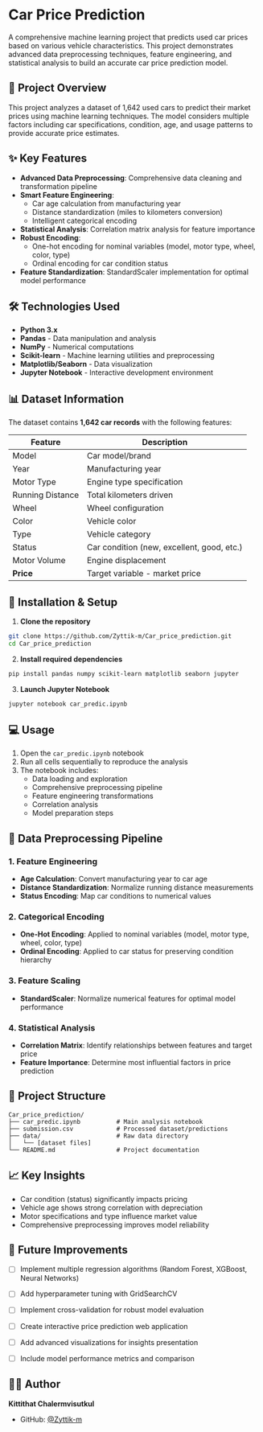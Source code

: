 # Car Price Prediction

A comprehensive machine learning project that predicts used car prices based on various vehicle characteristics. This project demonstrates advanced data preprocessing techniques, feature engineering, and statistical analysis to build an accurate car price prediction model.

## 🎯 Project Overview

This project analyzes a dataset of 1,642 used cars to predict their market prices using machine learning techniques. The model considers multiple factors including car specifications, condition, age, and usage patterns to provide accurate price estimates.

## ✨ Key Features

- **Advanced Data Preprocessing**: Comprehensive data cleaning and transformation pipeline
- **Smart Feature Engineering**: 
  - Car age calculation from manufacturing year
  - Distance standardization (miles to kilometers conversion)
  - Intelligent categorical encoding
- **Statistical Analysis**: Correlation matrix analysis for feature importance
- **Robust Encoding**: 
  - One-hot encoding for nominal variables (model, motor type, wheel, color, type)
  - Ordinal encoding for car condition status
- **Feature Standardization**: StandardScaler implementation for optimal model performance

## 🛠️ Technologies Used

- **Python 3.x**
- **Pandas** - Data manipulation and analysis
- **NumPy** - Numerical computations
- **Scikit-learn** - Machine learning utilities and preprocessing
- **Matplotlib/Seaborn** - Data visualization
- **Jupyter Notebook** - Interactive development environment

## 📊 Dataset Information

The dataset contains **1,642 car records** with the following features:

| Feature | Description |
|---------|-------------|
| Model | Car model/brand |
| Year | Manufacturing year |
| Motor Type | Engine type specification |
| Running Distance | Total kilometers driven |
| Wheel | Wheel configuration |
| Color | Vehicle color |
| Type | Vehicle category |
| Status | Car condition (new, excellent, good, etc.) |
| Motor Volume | Engine displacement |
| **Price** | Target variable - market price |

## 🚀 Installation & Setup

1. **Clone the repository**
```bash
git clone https://github.com/Zyttik-m/Car_price_prediction.git
cd Car_price_prediction
```

2. **Install required dependencies**
```bash
pip install pandas numpy scikit-learn matplotlib seaborn jupyter
```

3. **Launch Jupyter Notebook**
```bash
jupyter notebook car_predic.ipynb
```

## 💻 Usage

1. Open the `car_predic.ipynb` notebook
2. Run all cells sequentially to reproduce the analysis
3. The notebook includes:
   - Data loading and exploration
   - Comprehensive preprocessing pipeline
   - Feature engineering transformations
   - Correlation analysis
   - Model preparation steps

## 🔧 Data Preprocessing Pipeline

### 1. Feature Engineering
- **Age Calculation**: Convert manufacturing year to car age
- **Distance Standardization**: Normalize running distance measurements
- **Status Encoding**: Map car conditions to numerical values

### 2. Categorical Encoding
- **One-Hot Encoding**: Applied to nominal variables (model, motor type, wheel, color, type)
- **Ordinal Encoding**: Applied to car status for preserving condition hierarchy

### 3. Feature Scaling
- **StandardScaler**: Normalize numerical features for optimal model performance

### 4. Statistical Analysis
- **Correlation Matrix**: Identify relationships between features and target price
- **Feature Importance**: Determine most influential factors in price prediction

## 📁 Project Structure

```
Car_price_prediction/
├── car_predic.ipynb          # Main analysis notebook
├── submission.csv            # Processed dataset/predictions
├── data/                     # Raw data directory
│   └── [dataset files]
└── README.md                 # Project documentation
```

## 📈 Key Insights

- Car condition (status) significantly impacts pricing
- Vehicle age shows strong correlation with depreciation
- Motor specifications and type influence market value
- Comprehensive preprocessing improves model reliability

## 🔮 Future Improvements

- [ ] Implement multiple regression algorithms (Random Forest, XGBoost, Neural Networks)
- [ ] Add hyperparameter tuning with GridSearchCV
- [ ] Implement cross-validation for robust model evaluation
- [ ] Create interactive price prediction web application
- [ ] Add advanced visualizations for insights presentation
- [ ] Include model performance metrics and comparison


## 👨‍💻 Author

**Kittithat Chalermvisutkul**
- GitHub: [@Zyttik-m](https://github.com/Zyttik-m)


